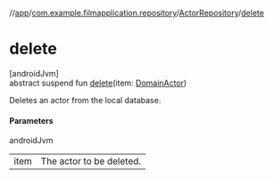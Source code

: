 //[app](../../../index.md)/[com.example.filmapplication.repository](../index.md)/[ActorRepository](index.md)/[delete](delete.md)

# delete

[androidJvm]\
abstract suspend fun [delete](delete.md)(item: [DomainActor](../../com.example.filmapplication.domain/-domain-actor/index.md))

Deletes an actor from the local database.

#### Parameters

androidJvm

| | |
|---|---|
| item | The actor to be deleted. |
